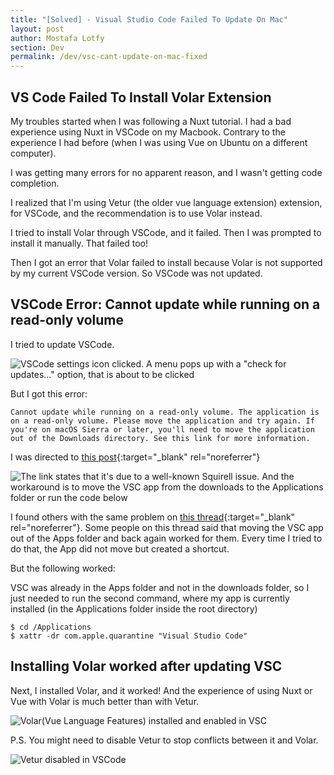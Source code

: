 ```yaml
---
title: "[Solved] - Visual Studio Code Failed To Update On Mac"
layout: post
author: Mostafa Lotfy
section: Dev
permalink: /dev/vsc-cant-update-on-mac-fixed
---
```


## VS Code Failed To Install Volar Extension

My troubles started when I was following a Nuxt tutorial. I had a bad experience using Nuxt in VSCode on my Macbook. Contrary to the experience I had before (when I was using Vue on Ubuntu on a different computer). 

I was getting many errors for no apparent reason, and I wasn't getting code completion.

I realized that I'm using Vetur (the older vue language extension) extension, for VSCode, and the recommendation is to use Volar instead.

I tried to install Volar through VSCode, and it failed. Then I was prompted to install it manually. That failed too!

Then I got an error that Volar failed to install because Volar is not supported by my current VSCode version. So VSCode was not updated.

## VSCode Error: Cannot update while running on a read-only volume

I tried to update VSCode.

![VSCode settings icon clicked. A menu pops up with a "check for updates..." option, that is about to be clicked](/assets/i/vsc-wont-update-on-mac/vsc-check-for-updates.png)

But I got this error: 

`Cannot update while running on a read-only volume. The application is on a read-only volume. Please move the application and try again. If you're on macOS Sierra or later, you'll need to move the application out of the Downloads directory. See this link for more information.`

I was directed to [this post](https://github.com/microsoft/vscode/issues/7426#issuecomment-425093469){:target="_blank" rel="noreferrer"}

![The link states that it's due to a well-known Squirell issue. And the workaround is to move the VSC app from the downloads to the Applications folder or run the code below](/assets/i/vsc-wont-update-on-mac/cannot-update-vscode-link.png)

I found others with the same problem on [this thread](https://github.com/Squirrel/Squirrel.Mac/issues/182){:target="_blank" rel="noreferrer"}. Some people on this thread said that moving the VSC app out of the Apps folder and back again worked for them. Every time I tried to do that, the App did not move but created a shortcut.

But the following worked:

VSC was already in the Apps folder and not in the downloads folder, so I just needed to run the second command, where my app is currently installed (in the Applications folder inside the root directory)

```shell
$ cd /Applications
$ xattr -dr com.apple.quarantine "Visual Studio Code"
```


## Installing Volar worked after updating VSC

Next, I installed Volar, and it worked! And the experience of using Nuxt or Vue with Volar is much better than with Vetur. 

![Volar(Vue Language Features) installed and enabled in VSC](/assets/i/vsc-wont-update-on-mac/volar-installed-vsc.png)

P.S. You might need to disable Vetur to stop conflicts between it and Volar.

![Vetur disabled in VSCode](/assets/i/vsc-wont-update-on-mac/vetur-disabled-vsc.png)
